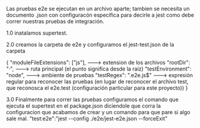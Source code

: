 Las pruebas e2e se ejecutan en un archivo aparte; tambien se necesita un documento .json con configuracón especifica para decirle a jest como debe correr nuestras pruebas de integración.

1.0
inatalamos supertest.

2.0
creamos la carpeta de e2e y configuramos el jest-test.json de la carpeta

{
  "moduleFileExtensions": ["js"], ---> extension de los archivos
  "rootDir": "·",                 ---> ruta principal (el punto significa desde la raíz)
  "testEnvironment": "node",      ---> ambiente de pruebas
  "testRegex": ".e2e.js$"         ---> expresión regular para reconocer las pruebas (en lugar de reconocer el archivo test, que reconosca el e2e.test (configuración particular para este proyecto))
}

3.0
Finalmente para correr las pruebas configuramos el comando que ejecuta el supertest en el package.json diciendole  que corra la configuracion que acabamos de crear y un comando para que pare si algo sale mal.
"test:e2e":"jest --config ./e2e/jest-e2e.json --forceExit"
